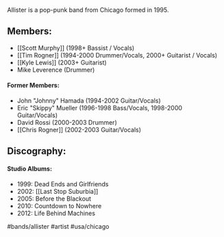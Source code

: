 Allister is a pop-punk band from Chicago formed in 1995.
## Members:
- [[Scott Murphy]] (1998+ Bassist / Vocals)
- [[Tim Rogner]] (1994-2000 Drummer/Vocals, 2000+ Guitarist / Vocals)
- [[Kyle Lewis]] (2003+ Guitarist)
- Mike Leverence (Drummer)
#### Former Members:
- John "Johnny" Hamada (1994-2002 Guitar/Vocals)
- Eric "Skippy" Mueller (1996-1998 Bass/Vocals, 1998-2000 Guitar/Vocals)
- David Rossi (2000-2003 Drummer)
- [[Chris Rogner]] (2002-2003 Guitar/Vocals)
## Discography:
#### Studio Albums:
- 1999: Dead Ends and Girlfriends
- 2002: [[Last Stop Suburbia]]
- 2005: Before the Blackout
- 2010: Countdown to Nowhere
- 2012: Life Behind Machines

#bands/allister #artist #usa/chicago